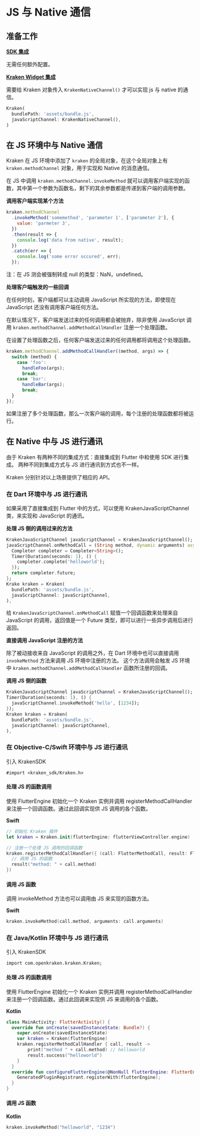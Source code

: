 # JS 与 Native 通信

## 准备工作

**[SDK 集成](/guide/native/interpolation-app)**

无需任何额外配置。

**[Kraken Widget 集成](/guide/native/interpolation-flutter)**

需要给 Kraken 对象传入 `KrakenNativeChannel()` 才可以实现 js 与 native 的通信。

```dart
Kraken(
  bundlePath: 'assets/bundle.js',
  javaScriptChannel: KrakenNativeChannel(),
)
```

## 在 JS 环境中与 Native 通信

Kraken 在 JS 环境中添加了 `kraken` 的全局对象，在这个全局对象上有 `kraken.methodChannel` 对象，用于实现和 Native 的消息通信。

在 JS 中调用 `kraken.methodChannel.invokeMethod` 就可以调用客户端实现的函数，其中第一个参数为函数名，剩下的其余参数都是传递到客户端的调用参数。

**调用客户端实现某个方法**

```javascript
kraken.methodChannel
  .invokeMethod('somemethod', 'parameter 1', ['parameter 2'], {
    value: 'parmeter 3',
  })
  .then(result => {
    console.log('data from native', result);
  })
  .catch(err => {
    console.log('some error occured', err);
  });
```

注：在 JS 测会被强制转成 null 的类型：NaN，undefined。

**处理客户端触发的一些回调**

在任何时刻，客户端都可以主动调用 JavaScript 所实现的方法，即使现在 JavaScript 还没有调用客户端任何方法。

在默认情况下，客户端发送过来的任何调用都会被抛弃，除非使用 JavaScript 调用 `kraken.methodChannel.addMethodCallHandler` 注册一个处理函数。

在设置了处理函数之后，任何客户端发送过来的任何调用都将调用这个处理函数。

```javascript
kraken.methodChannel.addMethodCallHandler((method, args) => {
  switch (method) {
    case 'foo':
      handleFoo(args);
      break;
    case 'bar':
      handleBar(args);
      break;
  }
});
```

如果注册了多个处理函数，那么一次客户端的调用，每个注册的处理函数都将被运行。

## 在 Native 中与 JS 进行通讯

由于 Kraken 有两种不同的集成方式：直接集成到 Flutter 中和使用 SDK 进行集成。
两种不同到集成方式与 JS 进行通讯到方式也不一样。

Kraken 分别针对以上场景提供了相应的 API。

### 在 Dart 环境中与 JS 进行通讯

如果采用了直接集成到 Flutter 中的方式，可以使用 KrakenJavaScriptChannel 类，来实现和 JavaScript 的通讯。

**处理 JS 侧的调用过来的方法**

```dart
KrakenJavaScriptChannel javaScriptChannel = KrakenJavaScriptChannel();
javaScriptChannel.onMethodCall = (String method, dynamic arguments) async {
  Completer completer = Completer<String>();
  Timer(Duration(seconds: 1), () {
    completer.complete('helloworld');
  });
  return completer.future;
};
Krake kraken = Kraken(
  bundlePath: 'assets/bundle.js',
  javaScriptChannel: javaScriptChannel,
),
```

给 `KrakenJavaScriptChannel.onMethodCall` 赋值一个回调函数来处理来自 JavaScript 的调用，返回值是一个 Future 类型，即可以进行一些异步调用后进行返回。

**直接调用 JavaScript 注册的方法**

除了被动接收来自 JavaScript 的调用之外，在 Dart 环境中也可以直接调用 `invokeMethod` 方法来调用 JS 环境中注册的方法。
这个方法调用会触发 JS 环境中 `kraken.methodChannel.addMethodCallHandler` 函数所注册的回调。

**调用 JS 侧的函数**

```dart
KrakenJavaScriptChannel javaScriptChannel = KrakenJavaScriptChannel();
Timer(Duration(seconds: 1), () {
  javaScriptChannel.invokeMethod('hello', [1234]);
});
Kraken kraken = Kraken(
  bundlePath: 'assets/bundle.js',
  javaScriptChannel: javaScriptChannel,
),
```

### 在 Objective-C/Swift 环境中与 JS 进行通讯

引入 KrakenSDK

```
#import <kraken_sdk/Kraken.h>
```

#### 处理 JS 的函数调用

使用 FlutterEngine 初始化一个 Kraken 实例并调用 registerMethodCallHandler 来注册一个回调函数。通过此回调实现供 JS 调用的各个函数。

**Swift**

```swift
// 初始化 Kraken 插件
let kraken = Kraken.init(flutterEngine: flutterViewController.engine)

// 注册一个处理 JS 调用的回调函数
kraken.registerMethodCallHandler({ (call: FlutterMethodCall, result: FlutterResult) in
  // 调用 JS 的函数
  result("method: " + call.method)
})
```

#### 调用 JS 函数

调用 invokeMethod 方法也可以调用由 JS 来实现的函数方法。

**Swift**

```swift
kraken.invokeMethod(call.method, arguments: call.arguments)
```

### 在 Java/Kotlin 环境中与 JS 进行通讯

引入 KrakenSDK

```
import com.openkraken.kraken.Kraken;
```

#### 处理 JS 的函数调用

使用 FlutterEngine 初始化一个 Kraken 实例并调用 registerMethodCallHandler 来注册一个回调函数。通过此回调来实现供 JS 来调用的各个函数。

**Kotlin**

```kotlin
class MainActivity: FlutterActivity() {
  override fun onCreate(savedInstanceState: Bundle?) {
    super.onCreate(savedInstanceState)
    var kraken = Kraken(flutterEngine)
    kraken.registerMethodCallHandler { call, result ->
        print("method " + call.method) // helloworld
        result.success("helloworld")
    }
  }
  override fun configureFlutterEngine(@NonNull flutterEngine: FlutterEngine) {
    GeneratedPluginRegistrant.registerWith(flutterEngine);
  }
}
```

#### 调用 JS 函数

**Kotlin**

```kotlin
kraken.invokeMethod("helloworld", "1234")
```
